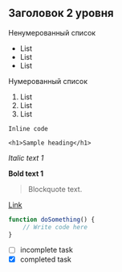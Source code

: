 ## Заголовок 2 уровня

Ненумерованный список

- List
- List
- List

Нумерованный список

1. List
2. List
3. List

`Inline code`

```
<h1>Sample heading</h1>
```

*Italic text 1*

**Bold text 1**

 > Blockquote text.

[Link](https://example.com/)

```javascript
function doSomething() {
	// Write code here
}
```

- [ ] incomplete task
- [x] completed task
